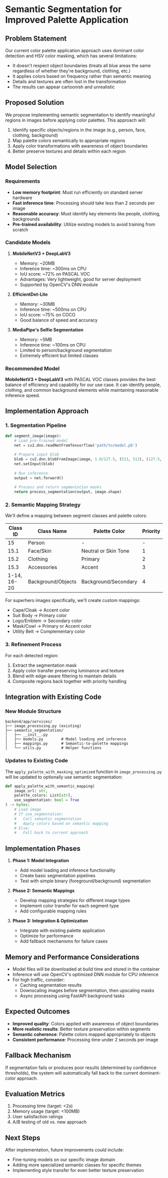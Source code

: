 # Semantic Segmentation for Improved Palette Application

## Problem Statement

Our current color palette application approach uses dominant color detection and HSV color masking, which has several limitations:
- It doesn't respect object boundaries (treats all blue areas the same regardless of whether they're background, clothing, etc.)
- It applies colors based on frequency rather than semantic meaning
- Details and textures are often lost in the transformation
- The results can appear cartoonish and unrealistic

## Proposed Solution

We propose implementing semantic segmentation to identify meaningful regions in images before applying color palettes. This approach will:
1. Identify specific objects/regions in the image (e.g., person, face, clothing, background)
2. Map palette colors semantically to appropriate regions
3. Apply color transformations with awareness of object boundaries
4. Better preserve textures and details within each region

## Model Selection

### Requirements
- **Low memory footprint**: Must run efficiently on standard server hardware
- **Fast inference time**: Processing should take less than 2 seconds per image
- **Reasonable accuracy**: Must identify key elements like people, clothing, backgrounds
- **Pre-trained availability**: Utilize existing models to avoid training from scratch

### Candidate Models

1. **MobileNetV3 + DeepLabV3**
   - Memory: ~20MB
   - Inference time: ~300ms on CPU
   - IoU score: ~72% on PASCAL VOC
   - Advantages: Very lightweight, good for server deployment
   - Supported by OpenCV's DNN module

2. **EfficientDet-Lite**
   - Memory: ~30MB
   - Inference time: ~500ms on CPU
   - IoU score: ~75% on COCO
   - Good balance of speed and accuracy

3. **MediaPipe's Selfie Segmentation**
   - Memory: ~5MB
   - Inference time: ~100ms on CPU
   - Limited to person/background segmentation
   - Extremely efficient but limited classes

### Recommended Model

**MobileNetV3 + DeepLabV3** with PASCAL VOC classes provides the best balance of efficiency and capability for our use case. It can identify people, clothing, and common background elements while maintaining reasonable inference speed.

## Implementation Approach

### 1. Segmentation Pipeline

```python
def segment_image(image):
    # Load pre-trained model
    net = cv2.dnn.readNetFromTensorflow('path/to/model.pb')
    
    # Prepare input blob
    blob = cv2.dnn.blobFromImage(image, 1.0/127.5, (513, 513), (127.5, 127.5, 127.5))
    net.setInput(blob)
    
    # Run inference
    output = net.forward()
    
    # Process and return segmentation masks
    return process_segmentation(output, image.shape)
```

### 2. Semantic Mapping Strategy

We'll define a mapping between segment classes and palette colors:

| Class ID | Class Name | Palette Color | Priority |
|----------|------------|---------------|----------|
| 15 | Person | - | - |
| 15.1 | Face/Skin | Neutral or Skin Tone | 1 |
| 15.2 | Clothing | Primary | 2 |
| 15.3 | Accessories | Accent | 3 |
| 1-14, 16-20 | Background/Objects | Background/Secondary | 4 |

For superhero images specifically, we'll create custom mappings:
- Cape/Cloak → Accent color
- Suit Body → Primary color
- Logo/Emblem → Secondary color
- Mask/Cowl → Primary or Accent color
- Utility Belt → Complementary color

### 3. Refinement Process

For each detected region:
1. Extract the segmentation mask
2. Apply color transfer preserving luminance and texture
3. Blend with edge-aware filtering to maintain details
4. Composite regions back together with priority handling

## Integration with Existing Code

### New Module Structure

```
backend/app/services/
├── image_processing.py (existing)
├── semantic_segmentation/
│   ├── __init__.py
│   ├── models.py        # Model loading and inference
│   ├── mappings.py      # Semantic-to-palette mappings
│   └── utils.py         # Helper functions
```

### Updates to Existing Code

The `apply_palette_with_masking_optimized` function in `image_processing.py` will be updated to optionally use semantic segmentation:

```python
def apply_palette_with_semantic_mapping(
    image_url: str, 
    palette_colors: List[str], 
    use_segmentation: bool = True
) -> bytes:
    # Load image
    # If use_segmentation:
    #   Call semantic segmentation
    #   Apply colors based on semantic mapping
    # Else:
    #   Fall back to current approach
```

## Implementation Phases

1. **Phase 1: Model Integration**
   - Add model loading and inference functionality
   - Create basic segmentation pipelines
   - Test with simple binary (foreground/background) segmentation

2. **Phase 2: Semantic Mappings**
   - Develop mapping strategies for different image types
   - Implement color transfer for each segment type
   - Add configurable mapping rules

3. **Phase 3: Integration & Optimization**
   - Integrate with existing palette application
   - Optimize for performance
   - Add fallback mechanisms for failure cases

## Memory and Performance Considerations

- Model files will be downloaded at build time and stored in the container
- Inference will use OpenCV's optimized DNN module for CPU inference
- For high traffic, consider:
  - Caching segmentation results
  - Downscaling images before segmentation, then upscaling masks
  - Async processing using FastAPI background tasks

## Expected Outcomes

- **Improved quality**: Colors applied with awareness of object boundaries
- **More realistic results**: Better texture preservation within segments
- **Semantic coherence**: Palette colors mapped appropriately to objects
- **Consistent performance**: Processing time under 2 seconds per image

## Fallback Mechanism

If segmentation fails or produces poor results (determined by confidence thresholds), the system will automatically fall back to the current dominant-color approach.

## Evaluation Metrics

1. Processing time (target: <2s)
2. Memory usage (target: <100MB)
3. User satisfaction ratings
4. A/B testing of old vs. new approach

## Next Steps

After implementation, future improvements could include:
- Fine-tuning models on our specific image domain
- Adding more specialized semantic classes for specific themes
- Implementing style transfer for even better texture preservation 